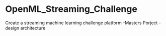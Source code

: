 # OpenML_Streaming_Challenge
Create a streaming machine learning challenge platform
    -Masters Porject
    -design architecture
